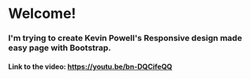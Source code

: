 # Welcome!

### I'm trying to create Kevin Powell's **Responsive design made easy** page with Bootstrap. 
#### Link to the video: https://youtu.be/bn-DQCifeQQ 
